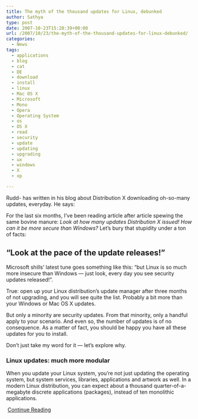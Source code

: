 ```yaml
---
title: The myth of the thousand updates for Linux, debunked
author: Sathya
type: post
date: 2007-10-23T15:28:39+00:00
url: /2007/10/23/the-myth-of-the-thousand-updates-for-linux-debunked/
categories:
  - News
tags:
  - applications
  - blog
  - cat
  - DE
  - download
  - install
  - linux
  - Mac OS X
  - Microsoft
  - Mono
  - Opera
  - Operating System
  - os
  - OS X
  - read
  - security
  - update
  - updating
  - upgrading
  - ux
  - windows
  - X
  - xp

---
```

Rudd- has written in his blog about Distribution X downloading oh-so-many updates, everyday. He says:

For the last six months, I’ve been reading article after article spewing the same bovine manure: _Look at how many updates Distribution X issued! How can it be more secure than Windows?_ Let’s bury that stupidity under a ton of facts:

## “Look at the pace of the update releases!”

Microsoft shills’ latest tune goes something like this: “but Linux is so much more insecure than Windows — just look, every day you see security updates released!”.

True: open up your Linux distribution’s update manager after three months of not upgrading, and you will see quite the list. Probably a bit more than your Windows or Mac OS X updates.

But only a minority are security updates. From that minority, only a handful apply to your scenario. And even so, the number of updates is of no consequence. As a matter of fact, you should be happy you have all these updates for you to install.

Don’t just take my word for it — let’s explore why.

### Linux updates: much more modular

When you update your Linux system, you’re not just updating the operating system, but system services, libraries, applications and artwork as well. In a modern Linux distribution, you can expect about a thousand quarter-of-a-megabyte discrete applications (packages), instead of ten monolithic applications.

 [Continue Reading][1]

 [1]: https://rudd-o.com/archives/2007/10/22/the-myth-of-the-thousand-updates-for-linux-debunked/
